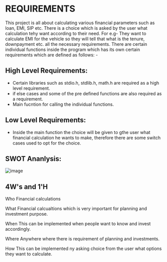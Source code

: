 # REQUIREMENTS
This project is all about calculating various financial parameters such as loan, EMI, SIP etc.
There is a choice which is asked by the user what calculation tehy want according to their need. For e.g- They want to calculate EMI for the vehicle so they will tell that what is the tenure, downpayment etc. all the necessary requirements.
There are certain individual functions inside the program which has its own certain requirements which are defined as follows: -

## High Level Requirements:
- Certain libraries such as stdio.h, stdlib.h, math.h are required as a high level requirement.
- if else cases and some of the pre defined functions are also required as a requirement.
- Main fucntion for calling the individual functions.

## Low Level Requirements:
- Inside the main function the choice will be given to gthe user what financial calculation he wants to make, therefore there are some switch cases used to opt for the choice.


## SWOT Ananlysis:

![image](https://user-images.githubusercontent.com/80384951/114828419-7fad4480-9de7-11eb-8025-4761abd7948e.png)



## 4W's and 1'H
Who
Financial calculations

What
Financial calcualtions which is very important for planning and investment purpose.

When
This can be implemented when people want to know and invest accordingly.

Where
Anywhere where there is requirement of planning and investments.

How
This can be implemented ny asking choice from the user what options they want to calculate.

